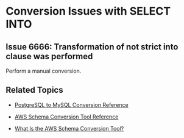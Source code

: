 # Conversion Issues with SELECT INTO<a name="sct-reference-PostgreSQL-MySQL-SELECTINTO"></a>

## Issue 6666: Transformation of not strict into clause was performed<a name="sct-reference-6666"></a>

Perform a manual conversion\.

## Related Topics<a name="w3ab1c37c17c11d155b5"></a>

+  [PostgreSQL to MySQL Conversion Reference](sct-reference-PostgreSQL-MySQL-overview.md) 

+  [AWS Schema Conversion Tool Reference](CHAP_SchemaConversionTool.Reference.md) 

+  [What Is the AWS Schema Conversion Tool?](Welcome.md) 